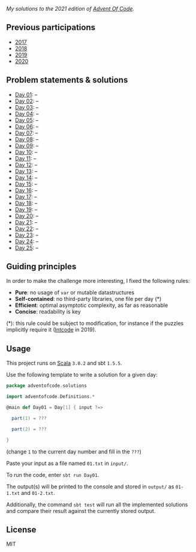 _My solutions to the 2021 edition of [Advent Of Code](https://adventofcode.com/2021)._

## Previous participations

* [2017](https://github.com/FlorianCassayre/AdventOfCode-2017)
* [2018](https://github.com/FlorianCassayre/AdventOfCode-2018)
* [2019](https://github.com/FlorianCassayre/AdventOfCode-2019)
* [2020](https://github.com/FlorianCassayre/AdventOfCode-2020)

## Problem statements & solutions

* [Day 01](https://adventofcode.com/2021/day/1): –[](https://github.com/FlorianCassayre/AdventOfCode-2021/blob/master/src/main/scala/adventofcode/solutions/Day01.scala)
* [Day 02](https://adventofcode.com/2021/day/2): –[](https://github.com/FlorianCassayre/AdventOfCode-2021/blob/master/src/main/scala/adventofcode/solutions/Day02.scala)
* [Day 03](https://adventofcode.com/2021/day/3): –[](https://github.com/FlorianCassayre/AdventOfCode-2021/blob/master/src/main/scala/adventofcode/solutions/Day03.scala)
* [Day 04](https://adventofcode.com/2021/day/4): –[](https://github.com/FlorianCassayre/AdventOfCode-2021/blob/master/src/main/scala/adventofcode/solutions/Day04.scala)
* [Day 05](https://adventofcode.com/2021/day/5): –[](https://github.com/FlorianCassayre/AdventOfCode-2021/blob/master/src/main/scala/adventofcode/solutions/Day05.scala)
* [Day 06](https://adventofcode.com/2021/day/6): –[](https://github.com/FlorianCassayre/AdventOfCode-2021/blob/master/src/main/scala/adventofcode/solutions/Day06.scala)
* [Day 07](https://adventofcode.com/2021/day/7): –[](https://github.com/FlorianCassayre/AdventOfCode-2021/blob/master/src/main/scala/adventofcode/solutions/Day07.scala)
* [Day 08](https://adventofcode.com/2021/day/8): –[](https://github.com/FlorianCassayre/AdventOfCode-2021/blob/master/src/main/scala/adventofcode/solutions/Day08.scala)
* [Day 09](https://adventofcode.com/2021/day/9): –[](https://github.com/FlorianCassayre/AdventOfCode-2021/blob/master/src/main/scala/adventofcode/solutions/Day09.scala)
* [Day 10](https://adventofcode.com/2021/day/10): –[](https://github.com/FlorianCassayre/AdventOfCode-2021/blob/master/src/main/scala/adventofcode/solutions/Day10.scala)
* [Day 11](https://adventofcode.com/2021/day/11): –[](https://github.com/FlorianCassayre/AdventOfCode-2021/blob/master/src/main/scala/adventofcode/solutions/Day11.scala)
* [Day 12](https://adventofcode.com/2021/day/12): –[](https://github.com/FlorianCassayre/AdventOfCode-2021/blob/master/src/main/scala/adventofcode/solutions/Day12.scala)
* [Day 13](https://adventofcode.com/2021/day/13): –[](https://github.com/FlorianCassayre/AdventOfCode-2021/blob/master/src/main/scala/adventofcode/solutions/Day13.scala)
* [Day 14](https://adventofcode.com/2021/day/14): –[](https://github.com/FlorianCassayre/AdventOfCode-2021/blob/master/src/main/scala/adventofcode/solutions/Day14.scala)
* [Day 15](https://adventofcode.com/2021/day/15): –[](https://github.com/FlorianCassayre/AdventOfCode-2021/blob/master/src/main/scala/adventofcode/solutions/Day15.scala)
* [Day 16](https://adventofcode.com/2021/day/16): –[](https://github.com/FlorianCassayre/AdventOfCode-2021/blob/master/src/main/scala/adventofcode/solutions/Day16.scala)
* [Day 17](https://adventofcode.com/2021/day/17): –[](https://github.com/FlorianCassayre/AdventOfCode-2021/blob/master/src/main/scala/adventofcode/solutions/Day17.scala)
* [Day 18](https://adventofcode.com/2021/day/18): –[](https://github.com/FlorianCassayre/AdventOfCode-2021/blob/master/src/main/scala/adventofcode/solutions/Day18.scala)
* [Day 19](https://adventofcode.com/2021/day/19): –[](https://github.com/FlorianCassayre/AdventOfCode-2021/blob/master/src/main/scala/adventofcode/solutions/Day19.scala)
* [Day 20](https://adventofcode.com/2021/day/20): –[](https://github.com/FlorianCassayre/AdventOfCode-2021/blob/master/src/main/scala/adventofcode/solutions/Day20.scala)
* [Day 21](https://adventofcode.com/2021/day/21): –[](https://github.com/FlorianCassayre/AdventOfCode-2021/blob/master/src/main/scala/adventofcode/solutions/Day21.scala)
* [Day 22](https://adventofcode.com/2021/day/22): –[](https://github.com/FlorianCassayre/AdventOfCode-2021/blob/master/src/main/scala/adventofcode/solutions/Day22.scala)
* [Day 23](https://adventofcode.com/2021/day/23): –[](https://github.com/FlorianCassayre/AdventOfCode-2021/blob/master/src/main/scala/adventofcode/solutions/Day23.scala)
* [Day 24](https://adventofcode.com/2021/day/24): –[](https://github.com/FlorianCassayre/AdventOfCode-2021/blob/master/src/main/scala/adventofcode/solutions/Day24.scala)
* [Day 25](https://adventofcode.com/2021/day/25): –[](https://github.com/FlorianCassayre/AdventOfCode-2021/blob/master/src/main/scala/adventofcode/solutions/Day25.scala)

## Guiding principles

In order to make the challenge more interesting, I fixed the following rules:

* **Pure**: no usage of `var` or mutable datastructures
* **Self-contained**: no third-party libraries, one file per day (*)
* **Efficient**: optimal asymptotic complexity, as far as reasonable
* **Concise**: readability is key

(*): this rule could be subject to modification, for instance if the puzzles implicitly require it ([Intcode](https://adventofcode.com/2019/day/9) in 2019).

## Usage

This project runs on [Scala](https://scala-lang.org) `3.0.2` and sbt `1.5.5`.

Use the following template to write a solution for a given day:

```Scala
package adventofcode.solutions

import adventofcode.Definitions.*

@main def Day01 = Day[1] { input ?=>

  part(1) = ???

  part(2) = ???

}
```
(change `1` to the current day number and fill in the `???`)

Paste your input as a file named `01.txt` in `input/`.

To run the code, enter `sbt run Day01`.

The output(s) will be printed to the console and stored in `output/` as `01-1.txt` and `01-2.txt`.

Additionally, the command `sbt test` will run all the implemented solutions and compare their result against the currently stored output.

## License

MIT
